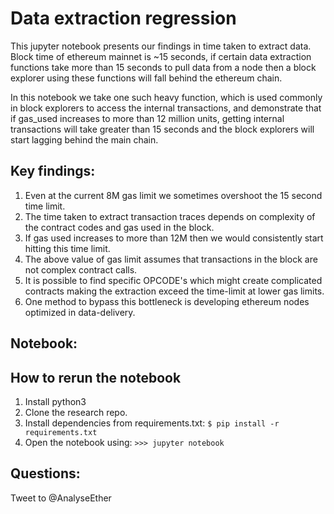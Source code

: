# Data extraction regression
This jupyter notebook presents our findings in time taken to extract data. Block time of ethereum mainnet is ~15 seconds, if certain data extraction functions take more than 15 seconds to pull data from a node then a block explorer using these functions will fall behind the ethereum chain.

In this notebook we take one such heavy function, which is used commonly in block explorers to access the internal transactions, and demonstrate that if gas_used increases to more than 12 million units, getting internal transactions will take greater than 15 seconds and the block explorers will start lagging behind the main chain. 

## Key findings:
1. Even at the current 8M gas limit we sometimes overshoot the 15 second time limit.
2. The time taken to extract transaction traces depends on complexity of the contract codes and gas used in the block.
3. If gas used increases to more than 12M then we would consistently start hitting this time limit.
4. The above value of gas limit assumes that transactions in the block are not complex contract calls.
5. It is possible to find specific OPCODE's which might create complicated contracts making the extraction exceed the time-limit at lower gas limits. 
6. One method to bypass this bottleneck is developing ethereum nodes optimized in data-delivery.

## Notebook: 

## How to rerun the notebook
1. Install python3
2. Clone the research repo.
3. Install dependencies from requirements.txt: `$ pip install -r requirements.txt`
4. Open the notebook using: `>>> jupyter notebook`

## Questions:
Tweet to @AnalyseEther
